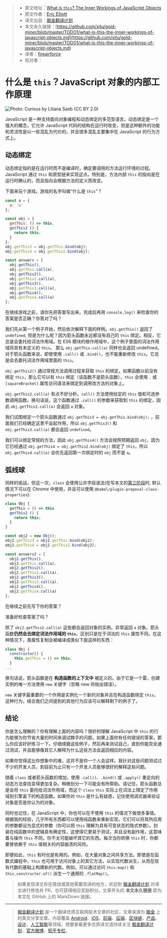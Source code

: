 > * 原文地址：[What is `this`? The Inner Workings of JavaScript Objects](https://medium.com/javascript-scene/what-is-this-the-inner-workings-of-javascript-objects-d397bfa0708a)
> * 原文作者：[Eric Elliott](https://medium.com/@_ericelliott)
> * 译文出自：[掘金翻译计划](https://github.com/xitu/gold-miner)
> * 本文永久链接：[https://github.com/xitu/gold-miner/blob/master/TODO1/what-is-this-the-inner-workings-of-javascript-objects.md](https://github.com/xitu/gold-miner/blob/master/TODO1/what-is-this-the-inner-workings-of-javascript-objects.md)
> * 译者：[fireairforce](https://github.com/fireairforce)
> * 校对者：

# 什么是 `this`？JavaScript 对象的内部工作原理

![**Photo: Curious by Liliana Saeb (CC BY 2.0)**](https://cdn-images-1.medium.com/max/3200/1*q-p49V6XkQRrvh5w4vauSg.jpeg)

JavaScript 是一种支持面向对象编程和动态绑定的多范型语言。动态绑定是一个强大的概念，它允许 JavaScript 代码的结构在运行时改变，但是这种额外的功能和灵活性是以一些混乱为代价的，并且很多混乱主要集中在 JavaScript 的行为方式上。

## 动态绑定

动态绑定指的是在运行时而不是编译时，确定要调用的方法运行环境的过程。 JavaScript 通过 `this` 和原型链来实现这点。特别是，方法内部 `this` 的指向是在运行时确认的，而且指向会根据方法的定义而改变。

下面来玩个游戏。游戏的名字叫做“什么是 `this`”？

```js
const a = {
  a: 'a'
};

const obj = {
  getThis: () => this,
  getThis2 () {
    return this;
  }
};
obj.getThis3 = obj.getThis.bind(obj);
obj.getThis4 = obj.getThis2.bind(obj);

const answers = [
  obj.getThis(),
  obj.getThis.call(a),
  obj.getThis2(),
  obj.getThis2.call(a),
  obj.getThis3(),
  obj.getThis3.call(a),
  obj.getThis4(),
  obj.getThis4.call(a)
];
```

在继续游戏之前，请你先把答案写出来。完成后再用 `console,log()` 来检查你的答案是否正确？你答对了吗？

我们先从第一个例子开始，然后依次解释下面的样例。`obj.getThis()` 返回了 `undefined`, 但是为什么呢？因为箭头函数永远都没有自己的 `this` 绑定。相反，它总是会委托给词法作用域。在 ES6 模块的根作用域中，这个例子里面的词法作用域将具有未定义的 `this`。 那么 `obj.getThis.call(a)` 同样也会返回 undefined。对于箭头函数来说，即使使用 `.call()` 或 `.bind()`，也不能重新修改 `this`。它总是会去委托词法作用域里面的 `this`。 

`obj.getThis2()` 通过常规方法调用过程来获取 `this` 的绑定。如果函数以前没有绑定 `this`，那么它可以有 `this` 绑定（该函数不是箭头函数），`this` 会使用 `.` 或 `[squareBracket]` 属性访问语法来绑定到调用改方法的对象上。

`obj.getThis2.call(a)` 有点不好分析。`call()` 方法使用给定的 `this` 值和可选参数调用函数。换句话说，这个函数通过 `.call()` 的参数来获取到 `this` 的绑定，因此 `obj.getThis2.call(a)` 会返回 `a` 对象。

我们试图绑定一个箭头函数通过 `obj.getThis3 = obj.getThis.bind(obj);` ，前面我们已经确定这里不会起作用，所以 `obj.getThis3()` 和 `obj.getThis3.call(a)` 都会返回 `undefined`。

我们可以绑定常规的方法，因此 `obj.getThis4()` 方法会按照预期返回 `obj`，因为它已经通过 `obj.getThis4 = obj.getThis2.bind(obj)` 绑定了 `this`，所以 `obj.getThis4.call(a)` 会优先返回第一次绑定时的 `obj` 而不是 `a`。

## 弧线球

同样的挑战，但这一次，`class` 会使用公共字段语法(在写本文的[第三阶段](https://github.com/tc39/proposal-class-fields)时, 默认情况下可以在 Chrome 中使用，并且可以使用 `@babel/plugin-proposal-class-properties`):

```js
class Obj {
  getThis = () => this
  getThis2 () {
    return this;
  }
}

const obj2 = new Obj();
obj2.getThis3 = obj2.getThis.bind(obj2);
obj2.getThis4 = obj2.getThis2.bind(obj2);

const answers2 = [
  obj2.getThis(),
  obj2.getThis.call(a),
  obj2.getThis2(),
  obj2.getThis2.call(a),
  obj2.getThis3(),
  obj2.getThis3.call(a),
  obj2.getThis4(),
  obj2.getThis4.call(a)
];
```

在继续之前先写下你的答案？

准备好检查答案了吗？

除了 `obj2.getThis2.call(a)` 这些都会返回对象的实例。异常返回 `a` 对象。箭头函数**仍然会去绑定词法作用域的 `this`**。区别只是在于词法的 `this` 属性不同。在这种情况下，类属性复制会被编译成类似下面这样的东西：

```js
class Obj {
  constructor() {
    this.getThis = () => this;
  }
...
```

换句话说，箭头函数是在 **构造函数的上下文中** 被定义的。由于它是一个雷，创建实例的唯一方法使用 `new` 关键字（忽略 new 将抛出错误）。

`new` 关键字最重要的一个作用是实例化一个新的对象并且在构造函数绑定 `this`。这种行为，结合我们之间提到的其他行为应该可以解释剩下的例子了。

## 结论

你是怎么理解的？你有理解上面的内容吗？很好的理解 JavaScript 中 `this` 的行为能够为你节省大量的时间来调试棘手的问题。如果上面你有任何错误的答案，那么你应该好好练习一下。仔细琢磨这些例子，然后再来测试自己，直到你能完全通过测试，并且能够像其它人解释为什么这些方法会返回相应的内容。 

如果你觉得这比你想象中的难，这并不是你一个人会这样。我针对这些问题测试过不少的开发人员，到目前为止只有一个开发人员能够很好的解释这些问题。

随着 `class` 或者箭头函数的增加，使用 `.call()`、`.bind()` 或 `.apply()` 重定向的动态方法查找变得更加复杂。稍微划分一下可能会有所帮助。请记住，箭头函数总是会将 `this` 委托给词法作用域，而这个 `class` `this` 实际上在词法上限定了作用域到引擎盖下的构造函数。如果你对 `this` 是什么有疑惑，记住使用调式器来验证对象是否是你认为的对象。

同时也记住，在 JavaScript 中，你也可以在不使用 `this` 的情况下做很多事情。根据我的经验，几乎所有东西都可以使用纯函数来重新实现，它们可以将其所应用的参数都设为显式的参数（你可以把 `this` 理解为具有可变状态的隐式参数）。封装在纯函数中的逻辑具有确定性，这使得它更易于测试，并且没有副作用，这意味着与操作 `this` 不同，你不太可能破坏其它的东西。每次当你转换 `this` 时，你都要冒依赖于 `this` 值相关的内容崩溃的风险。

即便如此，`this` 有时也是有用的。例如，在大量对象之间共享方法。即使是在函数式编程中，`this` 也可用于访问对象上的其它方法，以实现代数派生，从而在现有代数的基础上构建新的代数。例如，可以通过访问 `this.map()` 和 `this.constructor.of()` 派生一个通用的 `.flatMap()`。

> 如果发现译文存在错误或其他需要改进的地方，欢迎到 [掘金翻译计划](https://github.com/xitu/gold-miner) 对译文进行修改并 PR，也可获得相应奖励积分。文章开头的 **本文永久链接** 即为本文在 GitHub 上的 MarkDown 链接。

---

> [掘金翻译计划](https://github.com/xitu/gold-miner) 是一个翻译优质互联网技术文章的社区，文章来源为 [掘金](https://juejin.im) 上的英文分享文章。内容覆盖 [Android](https://github.com/xitu/gold-miner#android)、[iOS](https://github.com/xitu/gold-miner#ios)、[前端](https://github.com/xitu/gold-miner#前端)、[后端](https://github.com/xitu/gold-miner#后端)、[区块链](https://github.com/xitu/gold-miner#区块链)、[产品](https://github.com/xitu/gold-miner#产品)、[设计](https://github.com/xitu/gold-miner#设计)、[人工智能](https://github.com/xitu/gold-miner#人工智能)等领域，想要查看更多优质译文请持续关注 [掘金翻译计划](https://github.com/xitu/gold-miner)、[官方微博](http://weibo.com/juejinfanyi)、[知乎专栏](https://zhuanlan.zhihu.com/juejinfanyi)。
